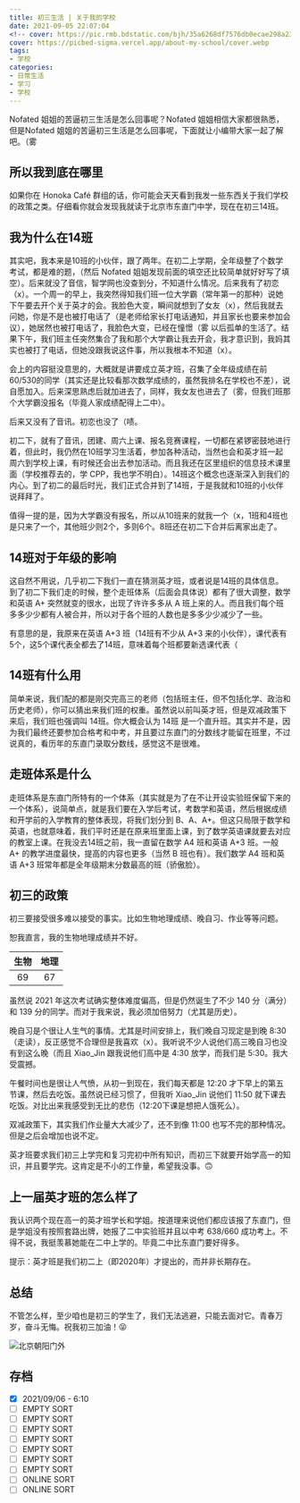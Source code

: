 ```yaml
---
title: 初三生活 | 关于我的学校
date: 2021-09-05 22:07:04
<!-- cover: https://pic.rmb.bdstatic.com/bjh/35a6268df7576db0ecae298a23bdbb2c.png -->
cover: https://picbed-sigma.vercel.app/about-my-school/cover.webp
tags:
- 学校
categories:
- 日常生活
- 学习
- 学校
---
```

Nofated 姐姐的苦逼初三生活是怎么回事呢？Nofated 姐姐相信大家都很熟悉，但是Nofated 姐姐的苦逼初三生活是怎么回事呢，下面就让小编带大家一起了解吧。（雾
<!--more-->
## 所以我到底在哪里

如果你在 Honoka Café 群组的话，你可能会天天看到我发一些东西关于我们学校的政策之类。仔细看你就会发现我就读于北京市东直门中学，现在在初三14班。

## 我为什么在14班

其实吧，我本来是10班的小伙伴，跟了两年。在初二上学期，全年级整了个数学考试，都是难的题，（然后 Nofated 姐姐发现前面的填空还比较简单就好好写了填空）。后来就没了音信，智学网也没查到分，不知道什么情况。后来我有了初恋（x）。一个周一的早上，我突然得知我们班一位大学霸（常年第一的那种）说她下午要去开个关于英才的会。我脸色大变，瞬间就想到了女友（x），然后我就去问她，你是不是也被打电话了（是老师给家长打电话通知，并且家长也要来参加会议），她居然也被打电话了，我脸色大变，已经在憧憬（雾 以后孤单的生活了。结果下午，我们班主任突然集合了我和那个大学霸让我去开会，我才意识到，我妈其实也被打了电话，但她没跟我说这件事，所以我根本不知道（x）。

会上的内容挺没意思的，大概就是讲要成立英才班，召集了全年级成绩在前60/530的同学（其实还是比较看那次数学成绩的，虽然我排名在学校也不差），说自愿加入。后来深思熟虑后就加进去了，同样，我女友也进去了（雾，但我们班那个大学霸没报名（毕竟人家成绩配得上二中）。

后来又没有了音讯。初恋也没了（啧。

初二下，就有了音讯，团建、周六上课、报名竞赛课程，一切都在紧锣密鼓地进行着，但此时，我仍然在10班学习生活着，参加各种活动，当然也会和英才班一起周六到学校上课，有时候还会出去参加活动。而且我还在区里组织的信息技术课里面（学校推荐去的，学 CPP，我也学不明白）。14班这个概念也逐渐深入到我们的内心。到了初二的最后时光，我们正式合并到了14班，于是我就和10班的小伙伴说拜拜了。

值得一提的是，因为大学霸没有报名，所以从10班来的就我一个（x，1班和4班也是只来了一个，其他班少则2个，多则6个。8班还在初二下合并后离家出走了。

## 14班对于年级的影响

这自然不用说，几乎初二下我们一直在猜测英才班，或者说是14班的具体信息。到了初二下我们走的时候，整个走班体系（后面会具体说）都有了很大调整，数学和英语 A+ 突然就变的很水，出现了许许多多从 A 班上来的人。而且我们每个班多多少少都有人被合并，所以对于各个班的人数也是多多少少减少了一些。

有意思的是，我原来在英语 A+3 班（14班有不少从 A+3 来的小伙伴），课代表有5个，这5个课代表全都去了14班，意味着每个班都要新选课代表（

## 14班有什么用

简单来说，我们配的都是刚交完高三的老师（包括班主任，但不包括化学、政治和历史老师），你可以猜出来我们班的权重。虽然说以前叫英才班，但是双减政策下来后，我们班也强调叫 14班。你大概会认为 14班 是一个直升班。其实并不是，因为我们最终还要参加合格考和中考，并且要过东直门的分数线才能留在班里，不过说真的，看历年的东直门录取分数线，感觉这不是很难。

## 走班体系是什么

走班体系是东直门所特有的一个体系（其实就是为了在不让开设实验班保留下来的一个体系），说简单点，就是我们要在入学后考试，考数学和英语，然后根据成绩和开学前的入学教育的整体表现，将我们划分到 B、A、A+。但这只局限于数学和英语，也就意味着，我们平时还是在原来班里面上课，到了数学英语课就要去对应的教室上课。在我没去14班之前，我一直留在数学 A4 班和英语 A+3 班。一般 A+ 的教学进度最快，提高的内容也更多（当然 B 班也有）。我们数学 A4 班和英语 A+3 班常年都是全年级期末分数最高的班（骄傲脸）。

## 初三的政策

初三要接受很多难以接受的事实。比如生物地理成绩、晚自习、作业等等问题。

恕我直言，我的生物地理成绩并不好。

|生物|地理|
|:-:|:-:|
|69|67|

虽然说 2021 年这次考试确实整体难度偏高，但是仍然诞生了不少 140 分（满分）和 139 分的同学。而对于我来说，我必须加倍努力（尤其是历史）。

晚自习是个很让人生气的事情。尤其是时间安排上，我们晚自习现定是到晚 8:30（走读），反正感觉不合理但是我喜欢（x）。我听说不少人说他们高三晚自习也没有到这么晚（而且 Xiao_Jin 跟我说他们高中是 4:30 放学，而我们是 5:30。我大受震撼。

午餐时间也是很让人气愤，从初一到现在，我们每天都是 12:20 才下早上的第五节课，然后去吃饭。虽然说已经习惯了，但我听 Xiao_Jin 说他们 11:50 就下课去吃饭。对比出来我感受到无比的悲伤（12:20下课是想把人饿死么）。

双减政策下，其实我们作业量大大减少了，还不到像 11:00 也写不完的那种情况。但是之后会增加也说不定。

英才班要求我们初三上学完和复习完初中所有知识，而初三下就要开始学高一的知识，并且要学完。这肯定是不小的工作量，希望我没事。🙃

## 上一届英才班的怎么样了

我认识两个现在高一的英才班学长和学姐。按道理来说他们都应该报了东直门，但是学姐没有按照套路出牌，她报了二中实验班并且以中考 638/660 成功考上。不得不说，我挺羡慕她能在二中上学的。毕竟二中比东直门要好得多。

提示：英才班是我们初二上（即2020年）才提出的，而并非长期存在。

## 总结

不管怎么样，至少咱也是初三的学生了，我们无法逃避，只能去面对它。青春万岁，奋斗无悔。祝我初三加油！😝

![北京朝阳门外](https://pic.rmb.bdstatic.com/bjh/9b79e09f6f7b576311503464e51a8ecc.jpeg)

## 存档

- [x] 2021/09/06 - 6:10
- [ ] EMPTY SORT
- [ ] EMPTY SORT
- [ ] EMPTY SORT
- [ ] EMPTY SORT
- [ ] EMPTY SORT
- [ ] EMPTY SORT
- [ ] EMPTY SORT
- [ ] ONLINE SORT
- [ ] ONLINE SORT
